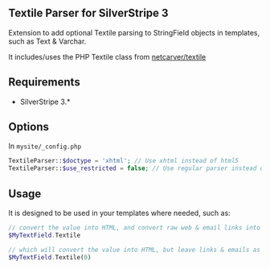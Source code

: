 Textile Parser for SilverStripe 3
---------------------------------
Extension to add optional Textile parsing to StringField objects
in templates, such as Text & Varchar.

It includes/uses the PHP Textile class from
[netcarver/textile](https://github.com/netcarver/textile)

## Requirements
* SilverStripe 3.*

## Options
In `mysite/_config.php`

```php
TextileParser::$doctype = 'xhtml'; // Use xhtml instead of html5
TextileParser::$use_restricted = false; // Use regular parser instead of restricted one (adds more features)
```

## Usage
It is designed to be used in your templates where needed, such as:

```php
// convert the value into HTML, and convert raw web & email links into html links
$MyTextField.Textile

// which will convert the value into HTML, but leave links & emails as plain text
$MyTextField.Textile(0)
```